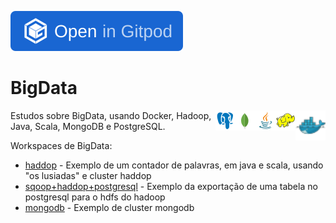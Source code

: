  [![Testar no Browser](https://raw.githubusercontent.com/gilberto-009199/JAgendaWeb/master/gitpod.svg)](https://gitpod.io#https://github.com/gilberto-009199/bigdata)
 
# BigData

<img align="right" src="./assets/docker16x16.svg" alt="Docker" width="48px"/>
<img align="right" src="./assets/hadoop.svg" alt="Hadoop" width="32px"/>
<img align="right" src="./assets/java16x16.svg" alt="Java" width="32px"/>
<img align="right" src="./assets/mongodb.svg" alt="MongoDB" width="32px"/>
<img align="right" src="./assets/postgresql.svg" alt="PostgreSQL" width="32px"/>
Estudos sobre BigData, usando Docker, Hadoop, Java, Scala, MongoDB e PostgreSQL.

  Workspaces de BigData:
  + [haddop](https://github.com/gilberto-009199/bigdata/tree/main/hadoop) - 
    Exemplo de um contador de palavras, em java e scala, usando "os lusiadas" e cluster haddop
  + [sqoop+haddop+postgresql](https://github.com/gilberto-009199/bigdata/tree/main/sqoop) - 
    Exemplo da  exportação de uma  tabela no postgresql para o hdfs do hadoop
  + [mongodb](https://github.com/gilberto-009199/bigdata/tree/main/mongodb) - 
    Exemplo de cluster mongodb

